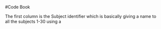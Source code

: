 #Code Book

The first column is the Subject identifier which is basically giving a name to all the subjects 1-30 using a


